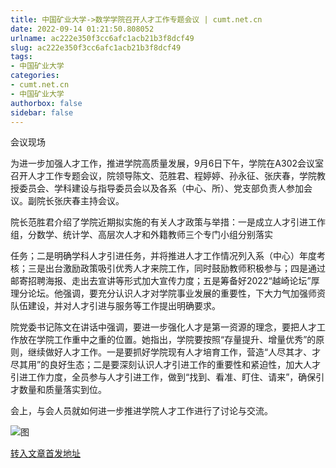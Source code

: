 ```yaml
---
title: 中国矿业大学->数学学院召开人才工作专题会议 | cumt.net.cn
date: 2022-09-14 01:21:50.808052
urlname: ac222e350f3cc6afc1acb21b3f8dcf49
slug: ac222e350f3cc6afc1acb21b3f8dcf49
tags: 
- 中国矿业大学
categories:
- cumt.net.cn
- 中国矿业大学
authorbox: false
sidebar: false
---
```

  

会议现场

为进一步加强人才工作，推进学院高质量发展，9月6日下午，学院在A302会议室召开人才工作专题会议，院领导陈文、范胜君、程婷婷、孙永征、张庆春，学院教授委员会、学科建设与指导委员会以及各系（中心、所）、党支部负责人参加会议。副院长张庆春主持会议。

院长范胜君介绍了学院近期拟实施的有关人才政策与举措：一是成立人才引进工作组，分数学、统计学、高层次人才和外籍教师三个专门小组分别落实
<!--more-->
任务；二是明确学科人才引进任务，并将推进人才工作情况列入系（中心）年度考核；三是出台激励政策吸引优秀人才来院工作，同时鼓励教师积极参与；四是通过邮寄招聘海报、走出去宣讲等形式加大宣传力度；五是筹备好2022“越崎论坛”厚理分论坛。他强调，要充分认识人才对学院事业发展的重要性，下大力气加强师资队伍建设，并对人才引进与服务等工作提出明确要求。

院党委书记陈文在讲话中强调，要进一步强化人才是第一资源的理念，要把人才工作放在学院工作重中之重的位置。她指出，学院要按照“存量提升、增量优秀”的原则，继续做好人才工作。一是要抓好学院现有人才培育工作，营造“人尽其才、才尽其用”的良好生态；二是要深刻认识人才引进工作的重要性和紧迫性，加大人才引进工作力度，全员参与人才引进工作，做到“找到、看准、盯住、请来”，确保引才数量和质量落实到位。

会上，与会人员就如何进一步推进学院人才工作进行了讨论与交流。

![图](http://xwzx.cumt.edu.cn/_upload/article/images/85/d6/d4e957f94a609708fcde9fb47b21/ead9dbc0-91c8-44ee-83ef-c9b0ce963391.jpg)

[转入文章首发地址](http://xwzx.cumt.edu.cn/a9/ee/c523a633326/page.htm)